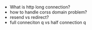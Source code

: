 * What is http long connection?
* how to handle corss domain problem?
* resend vs redirect?
* full conneciton q vs half connection q


